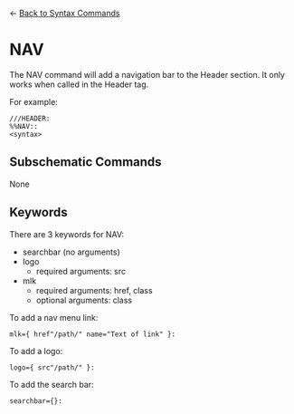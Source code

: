 <- [Back to Syntax Commands](https://github.com/MickyHCorbett/MorfLess/blob/master/syntax/syntax-commands.md)

# NAV

The NAV command will add a navigation bar to the Header section. It only works when called in the Header tag.

For example: 

    ///HEADER:
    %%NAV::
    <syntax>
    
## Subschematic Commands 

None

## Keywords

There are 3 keywords for NAV:

- searchbar (no arguments)
- logo
  - required arguments: src
- mlk
  - required arguments: href, class
  - optional arguments: class
    
To add a nav menu link:

    mlk={ href"/path/" name="Text of link" }:
    
To add a logo:

    logo={ src"/path/" }:
    
To add the search bar:

    searchbar={}:
